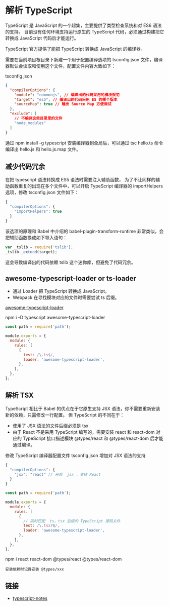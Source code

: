 # 解析 TypeScript

TypeScript 是 JavaScript 的一个超集，主要提供了类型检查系统和对 ES6 语法的支持。 目前没有任何环境支持运行原生的 TypeScript 代码，必须通过构建把它转换成 JavaScript 代码后才能运行。

TypeScript 官方提供了能把 TypeScript 转换成 JavaScript 的编译器。

需要在当前项目根目录下新建一个用于配置编译选项的 tsconfig.json 文件，编译器默认会读取和使用这个文件，配置文件内容大致如下：

tsconfig.json

```json
{
  "compilerOptions": {
    "module": "commonjs", // 编译出的代码采用的模块规范
    "target": "es5", // 编译出的代码采用 ES 的哪个版本
    "sourceMap": true // 输出 Source Map 方便调试
  },
  "exclude": [
    // 不编译这些目录里的文件
    "node_modules"
  ]
}
```

通过 npm install -g typescript 安装编译器到全局后，可以通过 tsc hello.ts 命令编译出 hello.js 和 hello.js.map 文件。

## 减少代码冗余

在把 typescript 语法转换成 ES5 语法时需要注入辅助函数， 为了不让同样的辅助函数重复的出现在多个文件中，可以开启 TypeScript 编译器的 importHelpers 选项，修改 tsconfig.json 文件如下：

```js
{
  "compilerOptions": {
    "importHelpers": true
  }
}
```

该选项的原理和 Babel 中介绍的 babel-plugin-transform-runtime 非常类似，会把辅助函数换成如下导入语句：

```js
var _tslib = require('tslib');
_tslib._extend(target);
```

这会导致编译出的代码依赖 tslib 这个迷你库，但避免了代码冗余。

## awesome-typescript-loader or ts-loader

- 通过 Loader 把 TypeScript 转换成 JavaScript。
- Webpack 在寻找模块对应的文件时需要尝试 ts 后缀。

[awesome-typescript-loader](https://github.com/s-panferov/awesome-typescript-loader)

npm i -D typescript awesome-typescript-loader

```js
const path = require('path');

module.exports = {
  module: {
    rules: [
      {
        test: /\.ts$/,
        loader: 'awesome-typescript-loader',
      },
    ],
  },
};
```

## 解析 TSX

TypeScript 相比于 Babel 的优点在于它原生支持 JSX 语法，你不需要重新安装新的依赖，只需修改一行配置。 但 TypeScript 的不同在于：

- 使用了 JSX 语法的文件后缀必须是 tsx
- 由于 React 不是采用 TypeScript 编写的，需要安装 react 和 react-dom 对应的 TypeScript 接口描述模块 @types/react 和 @types/react-dom 后才能通过编译。

修改 TypeScript 编译器配置文件 tsconfig.json 增加对 JSX 语法的支持

```js
{
  "compilerOptions": {
    "jsx": "react" // 开启  jsx ，支持 React
  }
}
```

```js
const path = require('path');

module.exports = {
  module: {
    rules: [
      {
        // 同时匹配  ts，tsx 后缀的 TypeScript 源码文件
        test: /\.tsx?$/,
        loader: 'awesome-typescript-loader',
      },
    ],
  },
};
```

npm i react react-dom @types/react @types/react-dom

`安装依赖时记得安装 @types/xxx`

## 链接

- [typescript-notes](https://github.com/ShenBao/typescript-notes)
